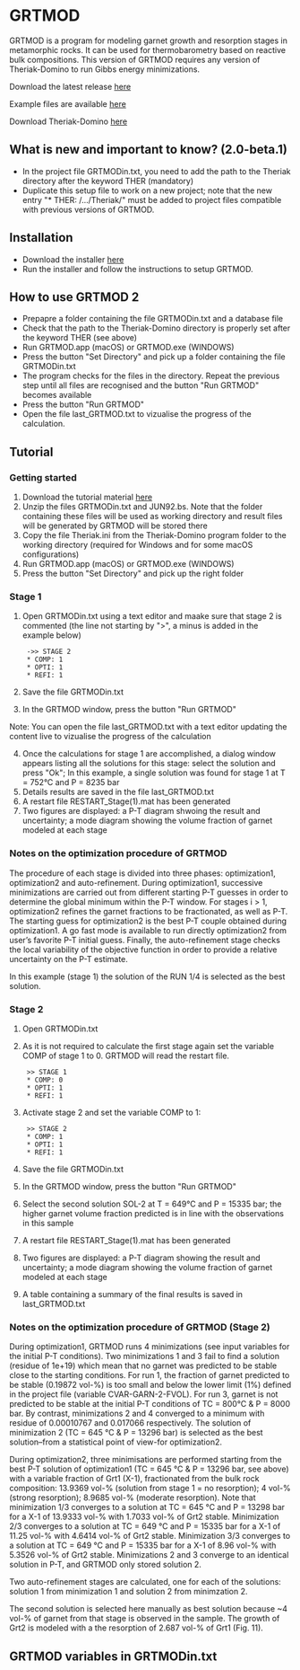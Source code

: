 # GRTMOD
GRTMOD is a program for modeling garnet growth and resorption stages in metamorphic rocks. It can be used for thermobarometry based on reactive bulk compositions. This version of GRTMOD requires any version of Theriak-Domino to run Gibbs energy minimizations.

Download the latest release [here](https://github.com/lanari/GRTMOD/releases)

Example files are available [here](https://cloud.cpag-research.ch/index.php/s/2N8JKzi5HgZD7cP)

Download Theriak-Domino [here](https://titan.minpet.unibas.ch/minpet/theriak/theruser.html)


## What is new and important to know?   (2.0-beta.1) 
- In the project file GRTMODin.txt, you need to add the path to the Theriak directory after the keyword THER (mandatory)
- Duplicate this setup file to work on a new project; note that the new entry "* THER:  /.../Theriak/" must be added to project files compatible with previous versions of GRTMOD.


## Installation
- Download the installer [here](https://github.com/lanari/GRTMOD/releases)
- Run the installer and follow the instructions to setup GRTMOD.

## How to use GRTMOD 2
- Prepapre a folder containing the file GRTMODin.txt and a database file
- Check that the path to the Theriak-Domino directory is properly set after the keyword THER (see above)
- Run GRTMOD.app (macOS) or GRTMOD.exe (WINDOWS)
- Press the button "Set Directory" and pick up a folder containing the file GRTMODin.txt 
- The program checks for the files in the directory. Repeat the previous step until all files are recognised and the button "Run GRTMOD" becomes available
- Press the button "Run GRTMOD"
- Open the file last_GRTMOD.txt to vizualise the progress of the calculation.

## Tutorial

### Getting started
1. Download the tutorial material [here](#)
2. Unzip the files GRTMODin.txt and JUN92.bs. Note that the folder containing these files will be used as working directory and result files will be generated by GRTMOD will be stored there
3. Copy the file Theriak.ini from the Theriak-Domino program folder to the working directory (required for Windows and for some macOS configurations)
4. Run GRTMOD.app (macOS) or GRTMOD.exe (WINDOWS)
5. Press the button "Set Directory" and pick up the right folder

### Stage 1
1. Open GRTMODin.txt using a text editor and maake sure that stage 2 is commented (the line not starting by ">", a minus is added in the example below)
        
        ->> STAGE 2
        * COMP: 1
        * OPTI: 1
        * REFI: 1
        
2. Save the file GRTMODin.txt
3. In the GRTMOD window, press the button "Run GRTMOD"

Note: You can open the file last_GRTMOD.txt with a text editor updating the content live to vizualise the progress of the calculation

4. Once the calculations for stage 1 are accomplished, a dialog window appears listing all the solutions for this stage: select the solution and press "Ok"; In this example, a single solution was found for stage 1 at T = 752°C and P = 8235 bar
5. Details results are saved in the file last_GRTMOD.txt
6. A restart file RESTART_Stage(1).mat has been generated
7. Two figures are displayed: a P-T diagram shwoing the result and uncertainty; a mode diagram showing the volume fraction of garnet modeled at each stage

### Notes on the optimization procedure of GRTMOD
The procedure of each stage is divided into three phases: optimization1, optimization2 and auto-refinement. During optimization1, successive minimizations are carried out from different starting P-T guesses in order to determine the global minimum within the P-T window. For stages i > 1, optimization2 refines the garnet fractions to be fractionated, as well as P-T. The starting guess for optimization2 is the best P-T couple obtained during optimization1. A go fast mode is available to run directly optimization2 from user’s favorite P-T initial guess. Finally, the auto-refinement stage checks the local variability of the objective function in order to provide a relative uncertainty on the P-T estimate.

In this example (stage 1) the solution of the RUN 1/4 is selected as the best solution.

### Stage 2
1. Open GRTMODin.txt
2. As it is not required to calculate the first stage again set the variable COMP of stage 1 to 0. GRTMOD will read the restart file.
                 
        >> STAGE 1
        * COMP: 0
        * OPTI: 1
        * REFI: 1
        
3. Activate stage 2 and set the variable COMP to 1: 
        
        >> STAGE 2
        * COMP: 1
        * OPTI: 1
        * REFI: 1
        
4. Save the file GRTMODin.txt
5. In the GRTMOD window, press the button "Run GRTMOD"
6. Select the second solution SOL-2 at T = 649°C and P = 15335 bar; the higher garnet volume fraction  predicted is in line with the observations in this sample
7. A restart file RESTART_Stage(1).mat has been generated
8. Two figures are displayed: a P-T diagram showing the result and uncertainty; a mode diagram showing the volume fraction of garnet modeled at each stage
9. A table containing a summary of the final results is saved in last_GRTMOD.txt

### Notes on the optimization procedure of GRTMOD (Stage 2)
During optimization1, GRTMOD runs 4 minimizations (see input variables for the initial P-T conditions). Two minimizations 1 and 3 fail to find a solution (residue of 1e+19) which mean that no garnet was predicted to be stable close to the starting conditions. For run 1, the fraction of garnet predicted to be stable (0.19872 vol-%) is too small and below the lower limit (1%) defined in the project file (variable CVAR-GARN-2-FVOL). For run 3, garnet is not predicted to be stable at the initial P-T conditions of TC = 800°C & P = 8000 bar. By contrast, minimizations 2 and 4 converged to a minimum with residue of 0.00010767 and 0.017066 respectively. The solution of minimization 2 (TC = 645 °C & P = 13296 bar) is selected as the best solution–from a statistical point of view-for optimization2.

During optimization2, three minimisations are performed starting from the best P-T solution of optimization1 (TC = 645 °C & P = 13296 bar, see above) with a variable fraction of Grt1 (X-1), fractionated from the bulk rock composition: 13.9369 vol-% (solution from stage 1 = no resorption); 4 vol-% (strong resorption); 8.9685 vol-% (moderate resorption). Note that minimization 1/3 converges to a solution at TC = 645 °C and P = 13298 bar for a X-1 of 13.9333 vol-% with 1.7033 vol-% of Grt2 stable. Minimization 2/3 converges to a solution at TC = 649 °C and P = 15335 bar for a X-1 of 11.25 vol-% with 4.6414 vol-% of Grt2 stable. Minimization 3/3 converges to a solution at TC = 649 °C and P = 15335 bar for a X-1 of 8.96 vol-% with 5.3526 vol-% of Grt2 stable. Minimizations 2 and 3 converge to an identical solution in P-T, and GRTMOD only stored solution 2.

Two auto-refinement stages are calculated, one for each of the solutions: solution 1 from minimization 1 and solution 2 from minimzation 2.

The second solution is selected here manually as best solution because ~4 vol-% of garnet from that stage is observed in the sample. The growth of Grt2 is modeled with a the resorption of 2.687 vol-% of Grt1 (Fig. 11).

## GRTMOD variables in GRTMODin.txt

